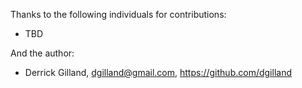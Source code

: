 Thanks to the following individuals for contributions:

- TBD

And the author:

- Derrick Gilland, dgilland@gmail.com, https://github.com/dgilland
